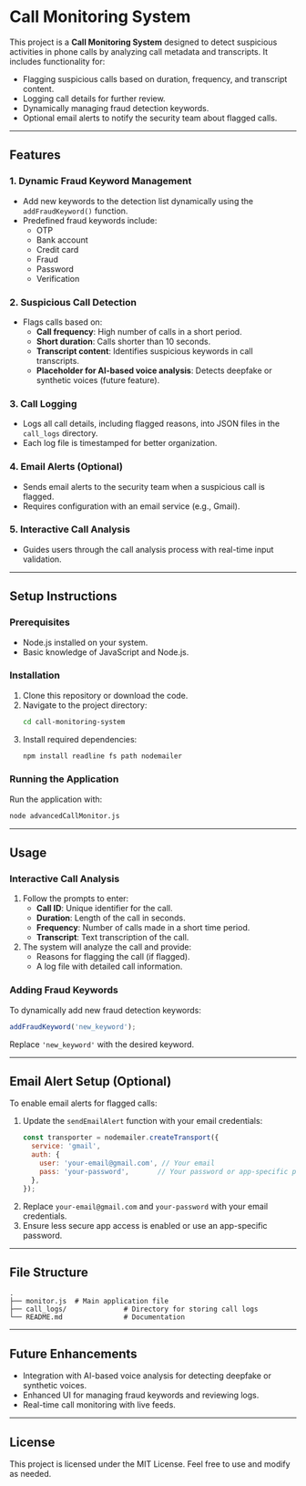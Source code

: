 # Call Monitoring System

This project is a **Call Monitoring System** designed to detect suspicious activities in phone calls by analyzing call metadata and transcripts. It includes functionality for:
- Flagging suspicious calls based on duration, frequency, and transcript content.
- Logging call details for further review.
- Dynamically managing fraud detection keywords.
- Optional email alerts to notify the security team about flagged calls.

---

## Features

### 1. **Dynamic Fraud Keyword Management**
- Add new keywords to the detection list dynamically using the `addFraudKeyword()` function.
- Predefined fraud keywords include:
  - OTP
  - Bank account
  - Credit card
  - Fraud
  - Password
  - Verification

### 2. **Suspicious Call Detection**
- Flags calls based on:
  - **Call frequency**: High number of calls in a short period.
  - **Short duration**: Calls shorter than 10 seconds.
  - **Transcript content**: Identifies suspicious keywords in call transcripts.
  - **Placeholder for AI-based voice analysis**: Detects deepfake or synthetic voices (future feature).

### 3. **Call Logging**
- Logs all call details, including flagged reasons, into JSON files in the `call_logs` directory.
- Each log file is timestamped for better organization.

### 4. **Email Alerts** (Optional)
- Sends email alerts to the security team when a suspicious call is flagged.
- Requires configuration with an email service (e.g., Gmail).

### 5. **Interactive Call Analysis**
- Guides users through the call analysis process with real-time input validation.

---

## Setup Instructions

### Prerequisites
- Node.js installed on your system.
- Basic knowledge of JavaScript and Node.js.

### Installation
1. Clone this repository or download the code.
2. Navigate to the project directory:
   ```bash
   cd call-monitoring-system
   ```
3. Install required dependencies:
   ```bash
   npm install readline fs path nodemailer
   ```

### Running the Application
Run the application with:
```bash
node advancedCallMonitor.js
```

---

## Usage

### Interactive Call Analysis
1. Follow the prompts to enter:
   - **Call ID**: Unique identifier for the call.
   - **Duration**: Length of the call in seconds.
   - **Frequency**: Number of calls made in a short time period.
   - **Transcript**: Text transcription of the call.
2. The system will analyze the call and provide:
   - Reasons for flagging the call (if flagged).
   - A log file with detailed call information.

### Adding Fraud Keywords
To dynamically add new fraud detection keywords:
```javascript
addFraudKeyword('new_keyword');
```
Replace `'new_keyword'` with the desired keyword.

---

## Email Alert Setup (Optional)

To enable email alerts for flagged calls:
1. Update the `sendEmailAlert` function with your email credentials:
   ```javascript
   const transporter = nodemailer.createTransport({
     service: 'gmail',
     auth: {
       user: 'your-email@gmail.com', // Your email
       pass: 'your-password',       // Your password or app-specific password
     },
   });
   ```
2. Replace `your-email@gmail.com` and `your-password` with your email credentials.
3. Ensure less secure app access is enabled or use an app-specific password.

---

## File Structure
```
.
├── monitor.js  # Main application file
├── call_logs/              # Directory for storing call logs
└── README.md               # Documentation
```

---

## Future Enhancements
- Integration with AI-based voice analysis for detecting deepfake or synthetic voices.
- Enhanced UI for managing fraud keywords and reviewing logs.
- Real-time call monitoring with live feeds.

---

## License
This project is licensed under the MIT License. Feel free to use and modify as needed.

